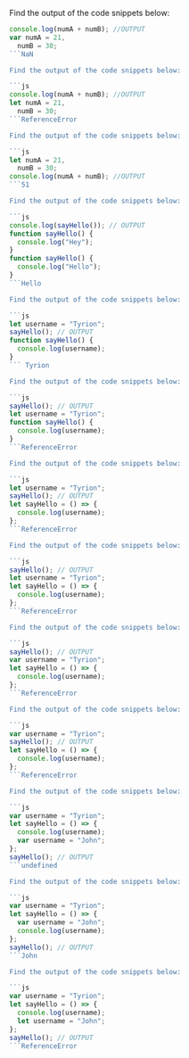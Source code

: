 Find the output of the code snippets below:

```js
console.log(numA + numB); //OUTPUT
var numA = 21,
  numB = 30;
```NaN

Find the output of the code snippets below:

```js
console.log(numA + numB); //OUTPUT
let numA = 21,
  numB = 30;
```ReferenceError

Find the output of the code snippets below:

```js
let numA = 21,
  numB = 30;
console.log(numA + numB); //OUTPUT
```51

Find the output of the code snippets below:

```js
console.log(sayHello()); // OUTPUT
function sayHello() {
  console.log("Hey");
}
function sayHello() {
  console.log("Hello");
}
```Hello

Find the output of the code snippets below:

```js
let username = "Tyrion";
sayHello(); // OUTPUT 
function sayHello() {
  console.log(username);
}
``` Tyrion

Find the output of the code snippets below:

```js
sayHello(); // OUTPUT
let username = "Tyrion";
function sayHello() {
  console.log(username);
}
```ReferenceError

Find the output of the code snippets below:

```js
let username = "Tyrion";
sayHello(); // OUTPUT
let sayHello = () => {
  console.log(username);
};
```ReferenceError

Find the output of the code snippets below:

```js
sayHello(); // OUTPUT
let username = "Tyrion";
let sayHello = () => {
  console.log(username);
};
```ReferenceError

Find the output of the code snippets below:

```js
sayHello(); // OUTPUT
var username = "Tyrion";
let sayHello = () => {
  console.log(username);
};
```ReferenceError

Find the output of the code snippets below:

```js
var username = "Tyrion";
sayHello(); // OUTPUT
let sayHello = () => {
  console.log(username);
};
```ReferenceError

Find the output of the code snippets below:

```js
var username = "Tyrion";
let sayHello = () => {
  console.log(username);
  var username = "John";
};
sayHello(); // OUTPUT
```undefined

Find the output of the code snippets below:

```js
var username = "Tyrion";
let sayHello = () => {
  var username = "John";
  console.log(username);
};
sayHello(); // OUTPUT
```John

Find the output of the code snippets below:

```js
var username = "Tyrion";
let sayHello = () => {
  console.log(username);
  let username = "John";
};
sayHello(); // OUTPUT
```ReferenceError
